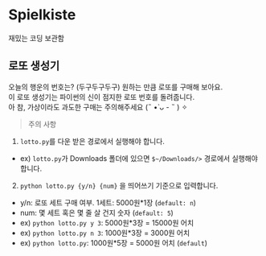 # Spielkiste
재밌는 코딩 보관함

## 로또 생성기
오늘의 행운의 번호는? (두구두구두구) 원하는 만큼 로또를 구매해 보아요.<br/>
이 로또 생성기는 파이썬의 신이 점지한 로또 번호를 돌려줍니다.<br/>
아 참, 가상이라도 과도한 구매는 주의해주세요 (˵ •̀ ᴗ - ˵ ) ✧
> 주의 사항
1. ```lotto.py```를 다운 받은 경로에서 실행해야 합니다.
- ex) ```lotto.py```가 Downloads 폴더에 있으면 ```$~/Downloads/>``` 경로에서 실행해야 합니다.
2. ```python lotto.py {y/n} {num}``` 을 띄어쓰기 기준으로 입력합니다.
- y/n: 로또 세트 구매 여부. 1세트: 5000원*1장 (```default: n```)
- num: 몇 세트 혹은 몇 줄 살 건지 숫자 (```default: 5```)
- ex) ```python lotto.py y 3```: 5000원*3장 = 15000원 어치
- ex) ```python lotto.py n 3```: 1000원*3장 = 3000원 어치
- ex) ```python lotto.py```: 1000원*5장 = 5000원 어치 (```default```)
